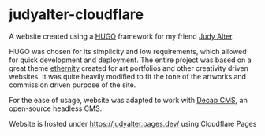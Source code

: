 # judyalter-cloudflare

A website created using a [HUGO](https://gohugo.io/) framework for my friend [Judy Alter](https://twitter.com/judy__alter). 

HUGO was chosen for its simplicity and low requirements, which allowed for quick development and deployment.
The entire project was based on a great theme [ethernity](https://github.com/boratanrikulu/eternity) created for art portfolios and other creativity driven websites. It was quite heavily modified to fit the tone of the artworks and commission driven purpose of the site.

For the ease of usage, website was adapted to work with [Decap CMS](https://decapcms.org/), an open-source headless CMS. 

Website is hosted under https://judyalter.pages.dev/ using Cloudflare Pages
